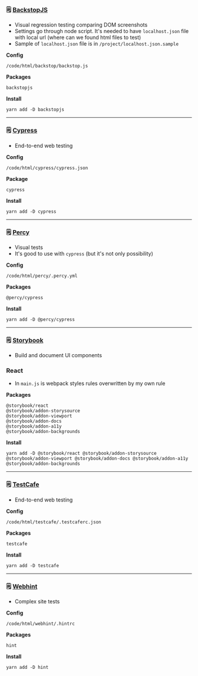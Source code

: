 ### &#128466; [BackstopJS](https://github.com/garris/BackstopJS)

-   Visual regression testing comparing DOM screenshots
-   Settings go through node script. It's needed to have `localhost.json` file with local url (where can we found html files to test)
-   Sample of `localhost.json` file is in `/project/localhost.json.sample`

**Config**

    /code/html/backstop/backstop.js

**Packages**

    backstopjs

**Install**

    yarn add -D backstopjs

---

### &#128466; [Cypress](https://www.cypress.io)

-   End-to-end web testing

**Config**

    /code/html/cypress/cypress.json

**Package**

    cypress

**Install**

    yarn add -D cypress

---

### &#128466; [Percy](https://percy.io)

-   Visual tests
-   It's good to use with `cypress` (but it's not only possibility)

**Config**

    /code/html/percy/.percy.yml

**Packages**

    @percy/cypress

**Install**

    yarn add -D @percy/cypress

---

### &#128466; [Storybook](https://storybook.js.org)

-   Build and document UI components

### React

-   In `main.js` is webpack styles rules overwritten by my own rule

**Packages**

    @storybook/react
    @storybook/addon-storysource
    @storybook/addon-viewport
    @storybook/addon-docs
    @storybook/addon-a11y
    @storybook/addon-backgrounds

**Install**

    yarn add -D @storybook/react @storybook/addon-storysource @storybook/addon-viewport @storybook/addon-docs @storybook/addon-a11y @storybook/addon-backgrounds

---

### &#128466; [TestCafe](https://devexpress.github.io/testcafe/)

-   End-to-end web testing

**Config**

    /code/html/testcafe/.testcaferc.json

**Packages**

    testcafe

**Install**

    yarn add -D testcafe

---

### &#128466; [Webhint](https://webhint.io)

-   Complex site tests

**Config**

    /code/html/webhint/.hintrc

**Packages**

    hint

**Install**

    yarn add -D hint
